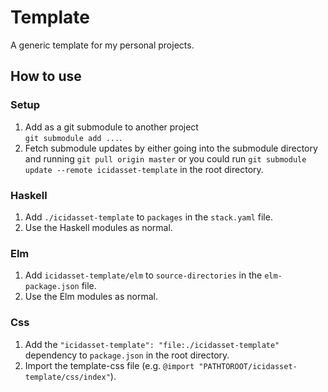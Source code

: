 # Template

A generic template for my personal projects.



## How to use

### Setup

1. Add as a git submodule to another project  
   `git submodule add ...`.
2. Fetch submodule updates by either going into the submodule
   directory and running `git pull origin master` or you could run
   `git submodule update --remote icidasset-template` in the root directory.


### Haskell

1. Add `./icidasset-template` to `packages` in the `stack.yaml` file.
2. Use the Haskell modules as normal.


### Elm

1. Add `icidasset-template/elm` to `source-directories` in the `elm-package.json` file.
2. Use the Elm modules as normal.


### Css

1. Add the `"icidasset-template": "file:./icidasset-template"` dependency to `package.json` in the root directory.
2. Import the template-css file (e.g. `@import "PATHTOROOT/icidasset-template/css/index"`).

